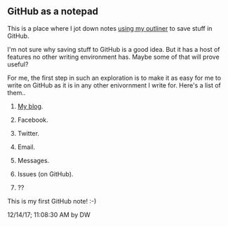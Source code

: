 ## GitHub as a notepad

This is a place where I jot down notes <a href="http://scripting.com/images/2017/12/14/notepad.png">using my outliner</a> to save stuff in GitHub. 

I'm not sure why saving stuff to GitHub is a good idea. But it has a host of features no other writing environment has. Maybe some of that will prove useful?

For me, the first step in such an exploration is to make it as easy for me to write on GitHub as it is in any other enivornment I write for. Here's a list of them..

1. <a href="http://scripting.com/">My blog</a>.

2. Facebook.

3. Twitter.

4. Email.

5. Messages.

6. Issues (on GitHub).

7. ??

This is my first GitHub note! :-)

12/14/17; 11:08:30 AM by DW


